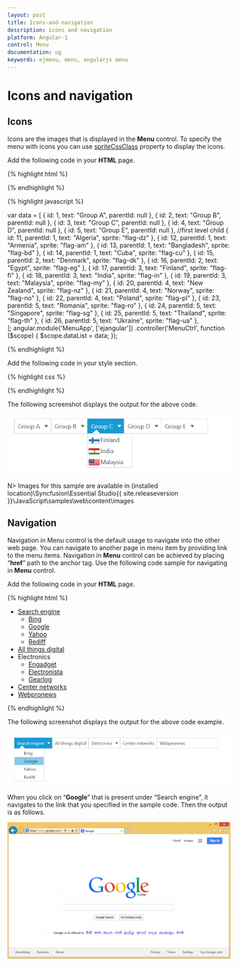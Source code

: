 ```yaml
---
layout: post
title: Icons-and-navigation
description: icons and navigation
platform: Angular-1
control: Menu
documentation: ug
keywords: ejmenu, menu, angularjs menu
---
```


# Icons and navigation

## Icons

Icons are the images that is displayed in the **Menu** control. To specify the menu with icons you can use [spriteCssClass](https://help.syncfusion.com/api/js/ejmenu#members:fields-spritecssclass) property to display the icons. 

Add the following code in your **HTML** page.

{% highlight html %}

        
<div class="content-container-fluid">
    <div class="row">
        <div class="cols-sample-area">
          <ul id="menujson" ej-menu e-width="425" e-fields-datasource="dataList" e-fields-id="id" e-fields-parentid="parentId" e-fields-text="text" e-fields-spritecssclass="sprite"></ul>
        </div>
    </div>
</div>

{% endhighlight %}

{% highlight javascript %}

var data = [
    { id: 1, text: "Group A", parentId: null },
    { id: 2, text: "Group B", parentId: null },
    { id: 3, text: "Group C", parentId: null },
    { id: 4, text: "Group D", parentId: null },
    { id: 5, text: "Group E", parentId: null },
    //first level child
    { id: 11, parentId: 1, text: "Algeria", sprite: "flag-dz" },
    { id: 12, parentId: 1, text: "Armenia", sprite: "flag-am" },
    { id: 13, parentId: 1, text: "Bangladesh", sprite: "flag-bd" },
    { id: 14, parentId: 1, text: "Cuba", sprite: "flag-cu" },
    { id: 15, parentId: 2, text: "Denmark", sprite: "flag-dk" },
    { id: 16, parentId: 2, text: "Egypt", sprite: "flag-eg" },
    { id: 17, parentId: 3, text: "Finland", sprite: "flag-fi" },
    { id: 18, parentId: 3, text: "India", sprite: "flag-in" },
    { id: 19, parentId: 3, text: "Malaysia", sprite: "flag-my" },
    { id: 20, parentId: 4, text: "New Zealand", sprite: "flag-nz" },
    { id: 21, parentId: 4, text: "Norway", sprite: "flag-no" },
    { id: 22, parentId: 4, text: "Poland", sprite: "flag-pl" },
    { id: 23, parentId: 5, text: "Romania", sprite: "flag-ro" },
    { id: 24, parentId: 5, text: "Singapore", sprite: "flag-sg" },
    { id: 25, parentId: 5, text: "Thailand", sprite: "flag-th" },
    { id: 26, parentId: 5, text: "Ukraine", sprite: "flag-ua" },            
];
angular.module('MenuApp', ['ejangular'])
.controller('MenuCtrl', function ($scope) {
    $scope.dataList = data;
});

{% endhighlight %}

Add the following code in your style section.

{% highlight css %}

<style type="text/css">
        #menujson {
            margin-left: 50px;
        }
        .e-menu li > ul > li > a {
            padding: 3px 24px 3px 35px;
        }
        [class^="flag-"],
        [class*="flag-"] {
            background-image: url("../content/images/autocomplete/flags.png");
            height: 14px;
            left: 2px;
            top: 4px;
            width: 24px;
        }
        .flag-am {background-position: -25px 0;}
        .flag-bd {background-position: -75px 0;}
        .flag-cu {background-position: -25px -15px;}
        .flag-dk {background-position: -50px -15px;}
        .flag-dz {background-position: -75px -15px;}
        .flag-eg {background-position: -125px -15px;}
        .flag-fi {background-position: -25px -30px;}
        .flag-id {background-position: -100px -30px;}
        .flag-in {background-position: -125px -30px;}
        .flag-my {background-position: -25px -45px;}
        .flag-no {background-position: -75px -45px;}
        .flag-nz {background-position: -100px -45px;}
        .flag-pl {background-position: -125px -45px;}
        .flag-ro {background-position: -50px -60px;}
</style>

{% endhighlight %}

The following screenshot displays the output for the above code.                                                                                                       

![](Icons-and-navigation_images/Icons-and-navigation_img1.png) 

N> Images for this sample are available in (installed location)\Syncfusion\Essential Studio\{{ site.releaseversion }}\JavaScript\samples\web\content\images<br/>

## Navigation

Navigation in Menu control is the default usage to navigate into the other web page. You can navigate to another page in menu item by providing link to the menu items. Navigation in **Menu** control can be achieved by placing “**href**” path to the anchor tag. Use the following code sample for navigating in **Menu** control.

Add the following code in your **HTML** page.

{% highlight html %}
        
<div>
    <ul id="weblink" ej-menu e-width="612">
        <li id="searchengine">
            <a href="#">Search engine</a>
            <ul>
                <li><a href="http://www.bing.com/">Bing</a></li>
                <li><a href="https://www.google.co.in/">Google</a></li>
                <li><a href="https://in.yahoo.com/">Yahoo</a></li>
                <li><a href="http://www.rediff.com/">Rediff</a></li>
            </ul>
        </li>
        <li id="atd"><a href="http://allthingsd.com/">All things digital</a></li>
        <li id="electronics">
            <a>Electronics</a>
            <ul>
                <li>
                    <a href="http://www.engadget.com/">Engadget</a>
                </li>
                <li><a href="http://www.electronista.com/">Electronista</a></li>
                <li><a href="http://www.gearlog.com/">Gearlog</a></li>
            </ul>
        </li>
        <li id="cnet"><a href="http://www.centernetworks.com/">Center networks</a></li>
        <li id="webpronews">
            <a href="http://www.webpronews.com/">Webpronews</a>
        </li>
    </ul>
</div>

{% endhighlight %}

The following screenshot displays the output for the above code example.            

![](Icons-and-navigation_images/Icons-and-navigation_img2.png) 


When you click on “**Google**” that is present under “Search engine”, it navigates to the link that you specified in the sample code. Then the output is as follows.

![](Icons-and-navigation_images/Icons-and-navigation_img3.png)